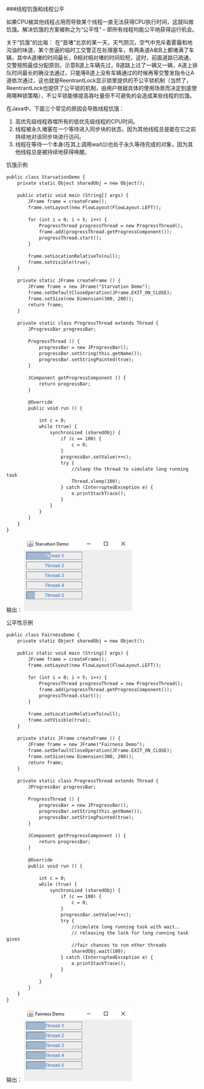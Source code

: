 ###线程饥饿和线程公平

如果CPU被其他线程占用而导致某个线程一直无法获得CPU执行时间，这就叫做饥饿。解决饥饿的方案被称之为“公平性” – 即所有线程均能公平地获得运行机会。



关于”饥饿“的比喻：
在“首堵”北京的某一天，天气阴沉，空气中充斥着雾霾和地沟油的味道，某个苦逼的临时工交警正在处理塞车，有两条道A和B上都堵满了车辆，其中A道堵的时间最长，B相对相对堵的时间较短，这时，前面道路已疏通，交警按照最佳分配原则，示意B道上车辆先过，B道路上过了一辆又一辆，A道上排队时间最长的确没法通过，只能等B道上没有车辆通过的时候再等交警发指令让A道依次通过，这也就是ReentrantLock显示锁里提供的不公平锁机制（当然了，ReentrantLock也提供了公平锁的机制，由用户根据具体的使用场景而决定到底使用哪种锁策略），不公平锁能够提高吞吐量但不可避免的会造成某些线程的饥饿。




在Java中，下面三个常见的原因会导致线程饥饿：

1. 高优先级线程吞噬所有的低优先级线程的CPU时间。
2. 线程被永久堵塞在一个等待进入同步块的状态，因为其他线程总是能在它之前持续地对该同步块进行访问。
3. 线程在等待一个本身(在其上调用wait())也处于永久等待完成的对象，因为其他线程总是被持续地获得唤醒。

饥饿示例

	public class StarvationDemo {
	    private static Object sharedObj = new Object();
	
	    public static void main (String[] args) {
	        JFrame frame = createFrame();
	        frame.setLayout(new FlowLayout(FlowLayout.LEFT));
	
	        for (int i = 0; i < 5; i++) {
	            ProgressThread progressThread = new ProgressThread();
	            frame.add(progressThread.getProgressComponent());
	            progressThread.start();
	        }
	
	        frame.setLocationRelativeTo(null);
	        frame.setVisible(true);
	    }
	
	    private static JFrame createFrame () {
	        JFrame frame = new JFrame("Starvation Demo");
	        frame.setDefaultCloseOperation(JFrame.EXIT_ON_CLOSE);
	        frame.setSize(new Dimension(300, 200));
	        return frame;
	    }
	
	    private static class ProgressThread extends Thread {
	        JProgressBar progressBar;
	
	        ProgressThread () {
	            progressBar = new JProgressBar();
	            progressBar.setString(this.getName());
	            progressBar.setStringPainted(true);
	        }
	
	        JComponent getProgressComponent () {
	            return progressBar;
	        }
	
	        @Override
	        public void run () {
	
	            int c = 0;
	            while (true) {
	                synchronized (sharedObj) {
	                    if (c == 100) {
	                        c = 0;
	                    }
	                    progressBar.setValue(++c);
	                    try {
	                        //sleep the thread to simulate long running task
	                        Thread.sleep(100);
	                    } catch (InterruptedException e) {
	                        e.printStackTrace();
	                    }
	                }
	            }
	        }
	    }
	}

输出：
![](image/starvation.png)


公平性示例
	
	public class FairnessDemo {
	    private static Object sharedObj = new Object();
	
	    public static void main (String[] args) {
	        JFrame frame = createFrame();
	        frame.setLayout(new FlowLayout(FlowLayout.LEFT));
	
	        for (int i = 0; i < 5; i++) {
	            ProgressThread progressThread = new ProgressThread();
	            frame.add(progressThread.getProgressComponent());
	            progressThread.start();
	        }
	
	        frame.setLocationRelativeTo(null);
	        frame.setVisible(true);
	    }
	
	    private static JFrame createFrame () {
	        JFrame frame = new JFrame("Fairness Demo");
	        frame.setDefaultCloseOperation(JFrame.EXIT_ON_CLOSE);
	        frame.setSize(new Dimension(300, 200));
	        return frame;
	    }
	
	    private static class ProgressThread extends Thread {
	        JProgressBar progressBar;
	
	        ProgressThread () {
	            progressBar = new JProgressBar();
	            progressBar.setString(this.getName());
	            progressBar.setStringPainted(true);
	        }
	
	        JComponent getProgressComponent () {
	            return progressBar;
	        }
	
	        @Override
	        public void run () {
	
	            int c = 0;
	            while (true) {
	                synchronized (sharedObj) {
	                    if (c == 100) {
	                        c = 0;
	                    }
	                    progressBar.setValue(++c);
	                    try {
	                        //simulate long running task with wait..
	                        // releasing the lock for long running task gives
	                        //fair chances to run other threads
	                        sharedObj.wait(100);
	                    } catch (InterruptedException e) {
	                        e.printStackTrace();
	                    }
	                }
	            }
	        }
	    }
	}


输出：
![](image/fairness.png)


